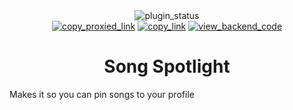 <!--
    * This file was autogenerated, do not modify it directly
    * https://github.com/nexpid/BunnyPlugins/tree/feat/improve-workspace/scripts/build/modules/readmes.ts
-->

<div align="center">
<img alt="plugin_status" src="https://img.shields.io/badge/plugin_status-finished-a6da95?style=for-the-badge&labelColor=24273a" />
<br/>
<a href="https://bn-plugins.github.io/vd-proxy/vendetta.nexpid.xyz/song-spotlight"><img alt="copy_proxied_link" src="https://img.shields.io/badge/copy_proxied_link-181926?style=for-the-badge" /></a>
<a href="https://bunny.nexpid.xyz/song-spotlight"><img alt="copy_link" src="https://img.shields.io/badge/copy_link-1e2030?style=for-the-badge" /></a>
<a href="https://github.com/nexpid/SongSpotlight"><img alt="view_backend_code" src="https://img.shields.io/badge/view_backend_code-494d64?style=for-the-badge" /></a>
</div>

<h1 align="center">Song Spotlight</h1>

Makes it so you can pin songs to your profile
